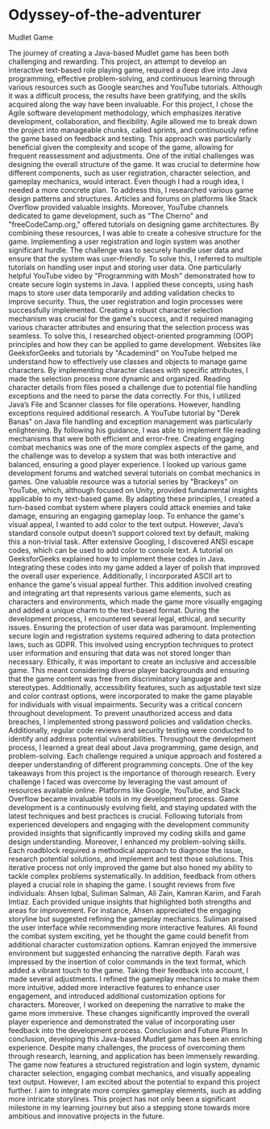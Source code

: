 # Odyssey-of-the-adventurer
Mudlet Game

The journey of creating a Java-based Mudlet game has been both challenging and rewarding. This project, an attempt to develop an interactive text-based role playing game, required a deep dive into Java programming, effective problem-solving, and continuous learning through various resources such as Google searches and YouTube tutorials. Although it was a difficult process, the results have been gratifying, and the skills acquired along the way have been invaluable.
For this project, I chose the Agile software development methodology, which emphasizes iterative development, collaboration, and flexibility. Agile allowed me to break down the project into manageable chunks, called sprints, and continuously refine the game based on feedback and testing. This approach was particularly beneficial given the complexity and scope of the game, allowing for frequent reassessment and adjustments.
One of the initial challenges was designing the overall structure of the game. It was crucial to determine how different components, such as user registration, character selection, and gameplay mechanics, would interact. Even though I had a rough idea, I needed a more concrete plan. To address this, I researched various game design patterns and structures. Articles and forums on platforms like Stack Overflow provided valuable insights. Moreover, YouTube channels dedicated to game development, such as "The Cherno" and "freeCodeCamp.org," offered tutorials on designing game architectures. By combining these resources, I was able to create a cohesive structure for the game.
Implementing a user registration and login system was another significant hurdle. The challenge was to securely handle user data and ensure that the system was user-friendly. To solve this, I referred to multiple tutorials on handling user input and storing user data. One particularly helpful YouTube video by "Programming with Mosh" demonstrated how to create secure login systems in Java. I applied these concepts, using hash maps to store user data temporarily and adding validation checks to improve security. Thus, the user registration and login processes were successfully implemented.
Creating a robust character selection mechanism was crucial for the game's success, and it required managing various character attributes and ensuring that the selection process was seamless. To solve this, I researched object-oriented programming (OOP) principles and how they can be applied to game development. Websites like GeeksforGeeks and tutorials by "Academind" on YouTube helped me understand how to effectively use classes and objects to manage game characters. By implementing character classes with specific attributes, I made the selection process more dynamic and organized.
Reading character details from files posed a challenge due to potential file handling exceptions and the need to parse the data correctly. For this, I utilized Java’s File and Scanner classes for file operations. However, handling exceptions required additional research. A YouTube tutorial by "Derek Banas" on Java file handling and exception management was particularly enlightening. By following his guidance, I was able to implement file reading mechanisms that were both efficient and error-free.
Creating engaging combat mechanics was one of the more complex aspects of the game, and the challenge was to develop a system that was both interactive and balanced, ensuring a good player experience. I looked up various game development forums and watched several tutorials on combat mechanics in games. One valuable resource was a tutorial series by "Brackeys" on YouTube, which, although focused on Unity, provided fundamental insights applicable to my text-based game. By adapting these principles, I created a turn-based combat system where players could attack enemies and take damage, ensuring an engaging gameplay loop.
To enhance the game's visual appeal, I wanted to add color to the text output. However, Java’s standard console output doesn’t support colored text by default, making this a non-trivial task. After extensive Googling, I discovered ANSI escape codes, which can be used to add color to console text. A tutorial on GeeksforGeeks explained how to implement these codes in Java. Integrating these codes into my game added a layer of polish that improved the overall user experience. Additionally, I incorporated ASCII art to enhance the game's visual appeal further. This addition involved creating and integrating art that represents various game elements, such as characters and environments, which made the game more visually engaging and added a unique charm to the text-based format.
During the development process, I encountered several legal, ethical, and security issues. Ensuring the protection of user data was paramount. Implementing secure login and registration systems required adhering to data protection laws, such as GDPR. This involved using encryption techniques to protect user information and ensuring that data was not stored longer than necessary.
Ethically, it was important to create an inclusive and accessible game. This meant considering diverse player backgrounds and ensuring that the game content was free from discriminatory language and stereotypes. Additionally, accessibility features, such as adjustable text size and color contrast options, were incorporated to make the game playable for individuals with visual impairments.
Security was a critical concern throughout development. To prevent unauthorized access and data breaches, I implemented strong password policies and validation checks. Additionally, regular code reviews and security testing were conducted to identify and address potential vulnerabilities.
Throughout the development process, I learned a great deal about Java programming, game design, and problem-solving. Each challenge required a unique approach and fostered a deeper understanding of different programming concepts. One of the key takeaways from this project is the importance of thorough research. Every challenge I faced was overcome by leveraging the vast amount of resources available online. Platforms like Google, YouTube, and Stack Overflow became invaluable tools in my development process. Game development is a continuously evolving field, and staying updated with the latest techniques and best practices is crucial. Following tutorials from experienced developers and engaging with the development community provided insights that significantly improved my coding skills and game design understanding.
Moreover, I enhanced my problem-solving skills. Each roadblock required a methodical approach to diagnose the issue, research potential solutions, and implement and test those solutions. This iterative process not only improved the game but also honed my ability to tackle complex problems systematically. In addition, feedback from others played a crucial role in shaping the game. I sought reviews from five individuals: Ahsen Iqbal, Suliman Salman, Ali Zain, Kamran Karim, and Farah Imtiaz. Each provided unique insights that highlighted both strengths and areas for improvement. For instance, Ahsen appreciated the engaging storyline but suggested refining the gameplay mechanics. Suliman praised the user interface while recommending more interactive features. Ali found the combat system exciting, yet he thought the game could benefit from additional character customization options. Kamran enjoyed the immersive environment but suggested enhancing the narrative depth. Farah was impressed by the insertion of color commands in the text format, which added a vibrant touch to the game.
Taking their feedback into account, I made several adjustments. I refined the gameplay mechanics to make them more intuitive, added more interactive features to enhance user engagement, and introduced additional customization options for characters. Moreover, I worked on deepening the narrative to make the game more immersive. These changes significantly improved the overall player experience and demonstrated the value of incorporating user feedback into the development process.
Conclusion and Future Plans
In conclusion, developing this Java-based Mudlet game has been an enriching experience. Despite many challenges, the process of overcoming them through research, learning, and application has been immensely rewarding. The game now features a structured registration and login system, dynamic character selection, engaging combat mechanics, and visually appealing text output. However, I am excited about the potential to expand this project further. I aim to integrate more complex gameplay elements, such as adding more intricate storylines. This project has not only been a significant milestone in my learning journey but also a stepping stone towards more ambitious and innovative projects in the future.

